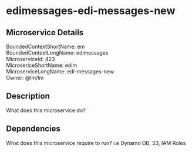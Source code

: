# edimessages-edi-messages-new

## Microservice Details

BoundedContextShortName: em  
BoundedContextLongName: edimessages  
MicroserviceId: 423  
MicrosericeShortName: edim  
MicroserviceLongName: edi-messages-new  
Owner: @lm/lm

## Description

What does this microservice do?

## Dependencies

What does this microservice require to run? i.e Dynamo DB, S3, IAM Roles